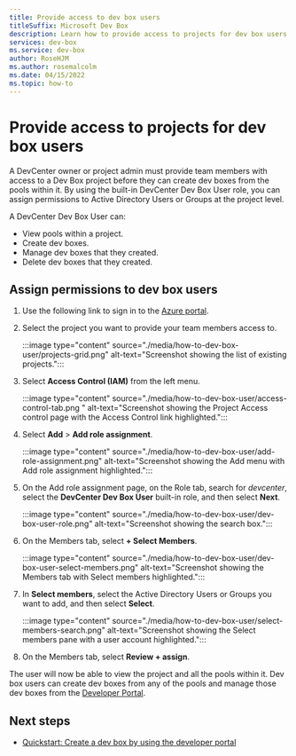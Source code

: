 ```yaml
---
title: Provide access to dev box users
titleSuffix: Microsoft Dev Box
description: Learn how to provide access to projects for dev box users so that they can create and manage dev boxes.
services: dev-box
ms.service: dev-box
author: RoseHJM
ms.author: rosemalcolm
ms.date: 04/15/2022
ms.topic: how-to
---
```


# Provide access to projects for dev box users

A DevCenter owner or project admin must provide team members with access to a Dev Box project before they can create dev boxes from the pools within it. By using the built-in DevCenter Dev Box User role, you can assign permissions to Active Directory Users or Groups at the project level. 

A DevCenter Dev Box User can:

- View pools within a project.
- Create dev boxes.
- Manage dev boxes that they created.
- Delete dev boxes that they created.

## Assign permissions to dev box users

1. Use the following link to sign in to the [Azure portal](https://portal.azure.com/#blade/Microsoft_Azure_Fidalgo/FidalgoMenuBlade/projects).

1. Select the project you want to provide your team members access to.
 
   :::image type="content" source="./media/how-to-dev-box-user/projects-grid.png" alt-text="Screenshot showing the list of existing projects.":::

1. Select **Access Control (IAM)** from the left menu.
 
   :::image type="content" source="./media/how-to-dev-box-user/access-control-tab.png " alt-text="Screenshot showing the Project Access control page with the Access Control link highlighted.":::

1. Select **Add** > **Add role assignment**.
 
   :::image type="content" source="./media/how-to-dev-box-user/add-role-assignment.png" alt-text="Screenshot showing the Add menu with Add role assignment highlighted.":::

1. On the Add role assignment page, on the Role tab, search for *devcenter*, select the **DevCenter Dev Box User** built-in role, and then select **Next**.
 
   :::image type="content" source="./media/how-to-dev-box-user/dev-box-user-role.png" alt-text="Screenshot showing the search box.":::

1. On the Members tab, select **+ Select Members**.
 
   :::image type="content" source="./media/how-to-dev-box-user/dev-box-user-select-members.png" alt-text="Screenshot showing the Members tab with Select members highlighted.":::

1. In **Select members**, select the Active Directory Users or Groups you want to add, and then select **Select**.
 
   :::image type="content" source="./media/how-to-dev-box-user/select-members-search.png" alt-text="Screenshot showing the Select members pane with a user account highlighted.":::

1. On the Members tab, select **Review + assign**.

The user will now be able to view the project and all the pools within it. Dev box users can create dev boxes from any of the pools and manage those dev boxes from the [Developer Portal](https://portal.fidalgo.azure.com).

## Next steps

- [Quickstart: Create a dev box by using the developer portal](quickstart-create-dev-box.md)